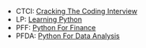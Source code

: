 - CTCI: [Cracking The Coding Interview](http://www.crackingthecodinginterview.com/)
- LP: [Learning Python](http://shop.oreilly.com/product/0636920028154.do)
- PFF: [Python For Finance](http://shop.oreilly.com/product/0636920032441.do)
- PFDA: [Python For Data Analysis](http://shop.oreilly.com/product/0636920023784.do)

